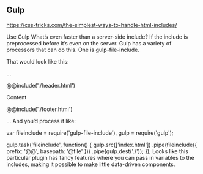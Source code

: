 
## Gulp
https://css-tricks.com/the-simplest-ways-to-handle-html-includes/

Use Gulp
What’s even faster than a server-side include? If the include is preprocessed before it’s even on the server. Gulp has a variety of processors that can do this. One is gulp-file-include.

That would look like this:

...
<body>
   @@include('./header.html')

   Content

   @@include('./footer.html')
</body>
...
And you’d process it like:

var fileinclude = require('gulp-file-include'),
  gulp = require('gulp');

gulp.task('fileinclude', function() {
  gulp.src(['index.html'])
    .pipe(fileinclude({
      prefix: '@@',
      basepath: '@file'
    }))
    .pipe(gulp.dest('./'));
});
Looks like this particular plugin has fancy features where you can pass in variables to the includes, making it possible to make little data-driven components.
